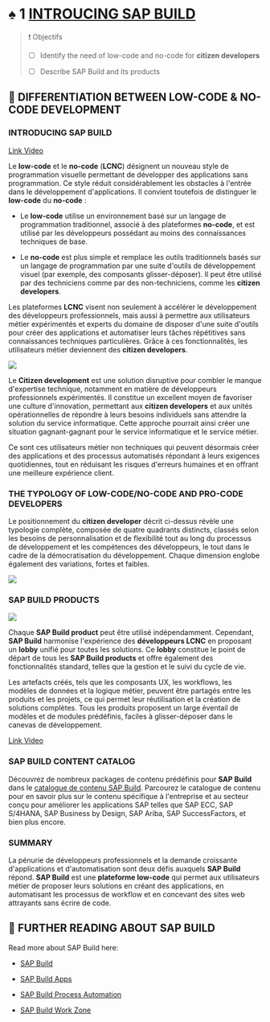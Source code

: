 # ♠ 1 [INTROUCING SAP BUILD](https://learning.sap.com/learning-journeys/compose-and-automate-with-sap-build-the-no-code-way/introducing-sap-build-1_df385199-bbbe-4c94-891c-6b259fe833f8)

> :exclamation: Objectifs
>
> - [ ] Identify the need of low-code and no-code for **citizen developers**
>
> - [ ] Describe SAP Build and its products

## :closed_book: DIFFERENTIATION BETWEEN LOW-CODE & NO-CODE DEVELOPMENT

### INTRODUCING SAP BUILD

[Link Video](https://learning.sap.com/learning-journeys/compose-and-automate-with-sap-build-the-**no-code**-way/introducing-sap-build-1_df385199-bbbe-4c94-891c-6b259fe833f8)

Le **low-code** et le **no-code** (**LCNC**) désignent un nouveau style de programmation visuelle permettant de développer des applications sans programmation. Ce style réduit considérablement les obstacles à l'entrée dans le développement d'applications. Il convient toutefois de distinguer le **low-code** du **no-code** :

- Le **low-code** utilise un environnement basé sur un langage de programmation traditionnel, associé à des plateformes **no-code**, et est utilisé par les développeurs possédant au moins des connaissances techniques de base.

- Le **no-code** est plus simple et remplace les outils traditionnels basés sur un langage de programmation par une suite d'outils de développement visuel (par exemple, des composants glisser-déposer). Il peut être utilisé par des techniciens comme par des non-techniciens, comme les **citizen developers**.

Les plateformes **LCNC** visent non seulement à accélérer le développement des développeurs professionnels, mais aussi à permettre aux utilisateurs métier expérimentés et experts du domaine de disposer d'une suite d'outils pour créer des applications et automatiser leurs tâches répétitives sans connaissances techniques particulières. Grâce à ces fonctionnalités, les utilisateurs métier deviennent des **citizen developers**.

![](./RESSOURCES/BTP110_01_U1L1_001)

Le **Citizen development** est une solution disruptive pour combler le manque d'expertise technique, notamment en matière de développeurs professionnels expérimentés. Il constitue un excellent moyen de favoriser une culture d'innovation, permettant aux **citizen developers** et aux unités opérationnelles de répondre à leurs besoins individuels sans attendre la solution du service informatique. Cette approche pourrait ainsi créer une situation gagnant-gagnant pour le service informatique et le service métier.

Ce sont ces utilisateurs métier non techniques qui peuvent désormais créer des applications et des processus automatisés répondant à leurs exigences quotidiennes, tout en réduisant les risques d'erreurs humaines et en offrant une meilleure expérience client.

### THE TYPOLOGY OF LOW-CODE/NO-CODE AND PRO-CODE DEVELOPERS

Le positionnement du **citizen developer** décrit ci-dessus révèle une typologie complète, composée de quatre quadrants distincts, classés selon les besoins de personnalisation et de flexibilité tout au long du processus de développement et les compétences des développeurs, le tout dans le cadre de la démocratisation du développement. Chaque dimension englobe également des variations, fortes et faibles.

![](./RESSOURCES/BTP110_03_U1L1_02)

### SAP BUILD PRODUCTS

![](./RESSOURCES/BTP110_01_U1L1_003)

Chaque **SAP Build product** peut être utilisé indépendamment. Cependant, **SAP Build** harmonise l'expérience des **développeurs LCNC** en proposant un **lobby** unifié pour toutes les solutions. Ce **lobby** constitue le point de départ de tous les **SAP Build products** et offre également des fonctionnalités standard, telles que la gestion et le suivi du cycle de vie.

Les artefacts créés, tels que les composants UX, les workflows, les modèles de données et la logique métier, peuvent être partagés entre les produits et les projets, ce qui permet leur réutilisation et la création de solutions complètes. Tous les produits proposent un large éventail de modèles et de modules prédéfinis, faciles à glisser-déposer dans le canevas de développement.

[Link Video](https://learning.sap.com/learning-journeys/compose-and-automate-with-sap-build-the-**no-code**-way/introducing-sap-build-1_df385199-bbbe-4c94-891c-6b259fe833f8)

### SAP BUILD CONTENT CATALOG

Découvrez de nombreux packages de contenu prédéfinis pour **SAP Build** dans le [catalogue de contenu SAP Build](https://hub.sap.com/build). Parcourez le catalogue de contenu pour en savoir plus sur le contenu spécifique à l'entreprise et au secteur conçu pour améliorer les applications SAP telles que SAP ECC, SAP S/4HANA, SAP Business by Design, SAP Ariba, SAP SuccessFactors, et bien plus encore.

### SUMMARY

La pénurie de développeurs professionnels et la demande croissante d'applications et d'automatisation sont deux défis auxquels **SAP Build** répond. **SAP Build** est une **plateforme low-code** qui permet aux utilisateurs métier de proposer leurs solutions en créant des applications, en automatisant les processus de workflow et en concevant des sites web attrayants sans écrire de code.

## :closed_book: FURTHER READING ABOUT SAP BUILD

Read more about SAP Build here:

- [SAP Build](https://www.sap.com/build)

- [SAP Build Apps](https://www.sap.com/products/technology-platform/no-code-app-builder.html)

- [SAP Build Process Automation](https://www.sap.com/products/technology-platform/process-automation.html)

- [SAP Build Work Zone](https://www.sap.com/products/technology-platform/workzone.html)
